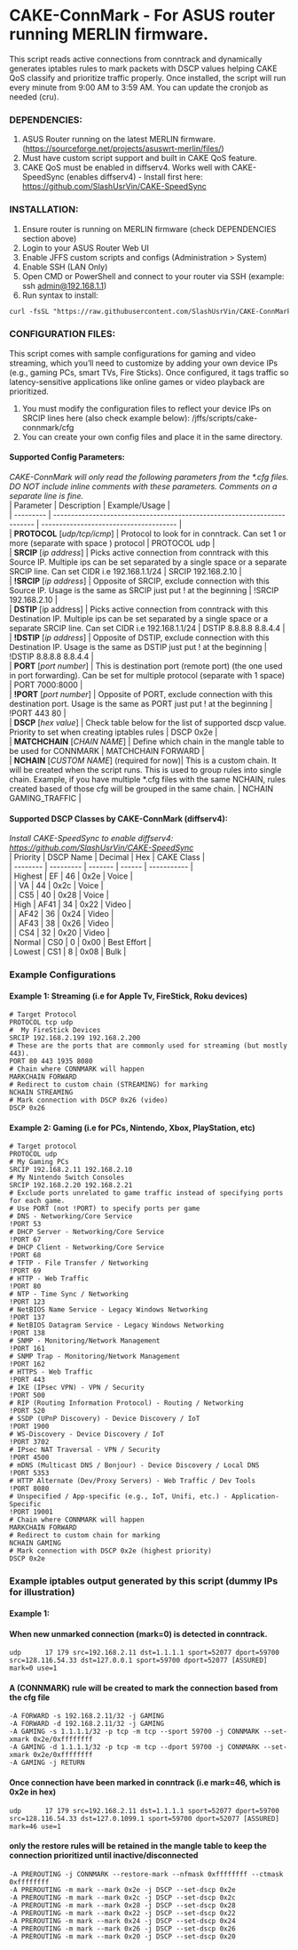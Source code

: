 # CAKE-ConnMark - For ASUS router running MERLIN firmware.  
  
This script reads active connections from conntrack and dynamically generates iptables rules to mark packets with DSCP values helping CAKE QoS classify and prioritize traffic properly. Once installed, the script will run every minute from 9:00 AM to 3:59 AM. You can update the cronjob as needed (cru).  
  
### __DEPENDENCIES:__  
1. ASUS Router running on the latest MERLIN firmware. (https://sourceforge.net/projects/asuswrt-merlin/files/)  
2. Must have custom script support and built in CAKE QoS feature.  
3. CAKE QoS must be enabled in diffserv4. Works well with CAKE-SpeedSync (enables diffserv4) - Install first here: https://github.com/SlashUsrVin/CAKE-SpeedSync  
  
### __INSTALLATION:__  
1. Ensure router is running on MERLIN firmware (check DEPENDENCIES section above)  
2. Login to your ASUS Router Web UI  
3. Enable JFFS custom scripts and configs (Administration > System)  
4. Enable SSH (LAN Only)  
5. Open CMD or PowerShell and connect to your router via SSH (example: ssh admin@192.168.1.1)  
6. Run syntax to install:            
```markdown
curl -fsSL "https://raw.githubusercontent.com/SlashUsrVin/CAKE-ConnMark/main/install.sh" | sh  
```
  
### __CONFIGURATION FILES:__  
This script comes with sample configurations for gaming and video streaming, which you’ll need to customize by adding your own device IPs (e.g., gaming PCs, smart TVs, Fire Sticks). Once configured, it tags traffic so latency-sensitive applications like online games or video playback are prioritized.  
1. You must modify the configuration files to reflect your device IPs on SRCIP lines here (also check example below): /jffs/scripts/cake-connmark/cfg  
2. You can create your own config files and place it in the same directory.  
  
#### __Supported Config Parameters:__  
_CAKE-ConnMark will only read the following parameters from the *.cfg files.  
DO NOT include inline comments with these parameters. Comments on a separate line is fine._  
| Parameter | Description                                                              | Example/Usage                          |  
| --------- | ------------------------------------------------------------------------ | -------------------------------------- |  
| __PROTOCOL__  [_udp/tcp/icmp_] | Protocol to look for in conntrack. Can set 1 or more (separate with space ) protocol                                 | PROTOCOL udp                           |  
| __SRCIP__ [_ip address_] | Picks active connection from conntrack with this Source IP. Multiple ips can be set separated by a single space or a separate SRCIP line. Can set CIDR i.e 192.168.1.1/24 | SRCIP 192.168.2.10  |  
| __!SRCIP__ [_ip address_] | Opposite of SRCIP, exclude connection with this Source IP. Usage is the same as SRCIP just put ! at the beginning | !SRCIP 192.168.2.10 |  
| __DSTIP__ [ip address] | Picks active connection from conntrack with this Destination IP. Multiple ips can be set separated by a single space or a separate SRCIP line. Can set CIDR i.e 192.168.1.1/24 | DSTIP 8.8.8.8 8.8.4.4 |  
| __!DSTIP__ [_ip address_] | Opposite of DSTIP, exclude connection with this Destination IP. Usage is the same as DSTIP just put ! at the beginning | !DSTIP 8.8.8.8 8.8.4.4 |  
| __PORT__ [_port number_] | This is destination port (remote port) (the one used in port forwarding). Can be set for multiple protocol (separate with 1 space) | PORT 7000:8000 |  
| __!PORT__ [_port number_] | Opposite of PORT, exclude connection with this destination port. Usage is the same as PORT just put ! at the beginning | !PORT 443 80 |  
| __DSCP__ [_hex value_] | Check table below for the list of supported dscp value. Priority to set when creating iptables rules | DSCP 0x2e |    
| __MATCHCHAIN__ [_CHAIN NAME_] | Define which chain in the mangle table to be used for CONNMARK  | MATCHCHAIN FORWARD |  
| __NCHAIN__ [_CUSTOM NAME_] (required for now)| This is a custom chain. It will be created when the script runs. This is used to group rules into single chain. Example, if you have multiple *.cfg files with the same NCHAIN, rules created based of those cfg will be grouped in the same chain.  | NCHAIN GAMING_TRAFFIC |  

  
#### Supported DSCP Classes by CAKE-ConnMark (diffserv4):  
_Install CAKE-SpeedSync to enable diffserv4: https://github.com/SlashUsrVin/CAKE-SpeedSync_  
| Priority | DSCP Name | Decimal | Hex    | CAKE Class  |  
| -------- | --------- | ------- | ------ | ----------- |  
| Highest  | EF        | 46      | 0x2e   | Voice       |  
|          | VA        | 44      | 0x2c   | Voice       |  
|          | CS5       | 40      | 0x28   | Voice       |  
| High     | AF41      | 34      | 0x22   | Video       |  
|          | AF42      | 36      | 0x24   | Video       |  
|          | AF43      | 38      | 0x26   | Video       |  
|          | CS4       | 32      | 0x20   | Video       |  
| Normal   | CS0       | 0       | 0x00   | Best Effort |  
| Lowest   | CS1       | 8       | 0x08   | Bulk        |  
  
### Example Configurations  
#### Example 1: Streaming (i.e for Apple Tv, FireStick, Roku devices)  
    # Target Protocol
    PROTOCOL tcp udp
    #  My FireStick Devices
    SRCIP 192.168.2.199 192.168.2.200
    # These are the ports that are commonly used for streaming (but mostly 443).
    PORT 80 443 1935 8080
    # Chain where CONNMARK will happen
    MARKCHAIN FORWARD
    # Redirect to custom chain (STREAMING) for marking
    NCHAIN STREAMING
    # Mark connection with DSCP 0x26 (video)
    DSCP 0x26
  
#### Example 2: Gaming (i.e for PCs, Nintendo, Xbox, PlayStation, etc)  
    # Target protocol
    PROTOCOL udp
    # My Gaming PCs
    SRCIP 192.168.2.11 192.168.2.10
    # My Nintendo Switch Consoles
    SRCIP 192.168.2.20 192.168.2.21
    # Exclude ports unrelated to game traffic instead of specifying ports for each game. 
    # Use PORT (not !PORT) to specify ports per game
    # DNS - Networking/Core Service  
    !PORT 53
    # DHCP Server - Networking/Core Service  
    !PORT 67
    # DHCP Client - Networking/Core Service  
    !PORT 68
    # TFTP - File Transfer / Networking  
    !PORT 69
    # HTTP - Web Traffic  
    !PORT 80
    # NTP - Time Sync / Networking  
    !PORT 123
    # NetBIOS Name Service - Legacy Windows Networking  
    !PORT 137
    # NetBIOS Datagram Service - Legacy Windows Networking  
    !PORT 138
    # SNMP - Monitoring/Network Management  
    !PORT 161
    # SNMP Trap - Monitoring/Network Management  
    !PORT 162
    # HTTPS - Web Traffic  
    !PORT 443
    # IKE (IPsec VPN) - VPN / Security  
    !PORT 500
    # RIP (Routing Information Protocol) - Routing / Networking  
    !PORT 520
    # SSDP (UPnP Discovery) - Device Discovery / IoT  
    !PORT 1900
    # WS-Discovery - Device Discovery / IoT  
    !PORT 3702
    # IPsec NAT Traversal - VPN / Security  
    !PORT 4500
    # mDNS (Multicast DNS / Bonjour) - Device Discovery / Local DNS  
    !PORT 5353
    # HTTP Alternate (Dev/Proxy Servers) - Web Traffic / Dev Tools  
    !PORT 8080
    # Unspecified / App-specific (e.g., IoT, Unifi, etc.) - Application-Specific  
    !PORT 19001
    # Chain where CONNMARK will happen
    MARKCHAIN FORWARD
    # Redirect to custom chain for marking
    NCHAIN GAMING
    # Mark connection with DSCP 0x2e (highest priority)
    DSCP 0x2e
  
### Example iptables output generated by this script (dummy IPs for illustration)
#### Example 1: 
#### When new unmarked connection (mark=0) is detected in conntrack. 
    udp      17 179 src=192.168.2.11 dst=1.1.1.1 sport=52077 dport=59700 src=128.116.54.33 dst=127.0.0.1 sport=59700 dport=52077 [ASSURED] mark=0 use=1

#### A (CONNMARK) rule will be created to mark the connection based from the cfg file 
    -A FORWARD -s 192.168.2.11/32 -j GAMING
    -A FORWARD -d 192.168.2.11/32 -j GAMING
    -A GAMING -s 1.1.1.1/32 -p tcp -m tcp --sport 59700 -j CONNMARK --set-xmark 0x2e/0xffffffff
    -A GAMING -d 1.1.1.1/32 -p tcp -m tcp --dport 59700 -j CONNMARK --set-xmark 0x2e/0xffffffff
    -A GAMING -j RETURN

#### Once connection have been marked in conntrack (i.e mark=46, which is 0x2e in hex) 
    udp      17 179 src=192.168.2.11 dst=1.1.1.1 sport=52077 dport=59700 src=128.116.54.33 dst=127.0.1099.1 sport=59700 dport=52077 [ASSURED] mark=46 use=1

#### only the restore rules will be retained in the mangle table to keep the connection prioritized until inactive/disconnected
    -A PREROUTING -j CONNMARK --restore-mark --nfmask 0xffffffff --ctmask 0xffffffff
    -A PREROUTING -m mark --mark 0x2e -j DSCP --set-dscp 0x2e
    -A PREROUTING -m mark --mark 0x2c -j DSCP --set-dscp 0x2c
    -A PREROUTING -m mark --mark 0x28 -j DSCP --set-dscp 0x28
    -A PREROUTING -m mark --mark 0x22 -j DSCP --set-dscp 0x22
    -A PREROUTING -m mark --mark 0x24 -j DSCP --set-dscp 0x24
    -A PREROUTING -m mark --mark 0x26 -j DSCP --set-dscp 0x26
    -A PREROUTING -m mark --mark 0x20 -j DSCP --set-dscp 0x20